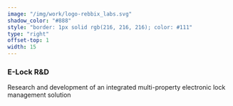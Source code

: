 ```yaml
---
image: "/img/work/logo-rebbix_labs.svg"
shadow_color: "#888"
style: "border: 1px solid rgb(216, 216, 216); color: #111"
type: "right"
offset-top: 1
width: 15
---
```

### E-Lock R&D
Research and development of an integrated multi-property electronic lock management solution
